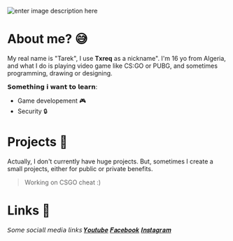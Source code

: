 ![enter image description here](https://cdn.discordapp.com/attachments/752089577434513449/763675763525812234/banner_croped.png)
# About me?  😅

My real name is "Tarek", I use **Txreq** as a nickname". I'm 16 yo from Algeria, and what I do is playing video game like CS:GO or PUBG, and sometimes programming, drawing or designing.
 
 𝗦𝗼𝗺𝗲𝘁𝗵𝗶𝗻𝗴 𝗶 𝘄𝗮𝗻𝘁 𝘁𝗼 𝗹𝗲𝗮𝗿𝗻:
 

 - Game developement 🎮
 - Security 🔒


# Projects 📁

Actually, I don't currently have huge projects. But, sometimes I create a small projects, either for public or private benefits. 
> Working on CSGO cheat :)

# Links 🔗
𝘚𝘰𝘮𝘦 𝘴𝘰𝘤𝘪𝘢𝘭𝘭 𝘮𝘦𝘥𝘪𝘢 𝘭𝘪𝘯𝘬𝘴
[𝒀𝒐𝒖𝒕𝒖𝒃𝒆](https://www.youtube.com/channel/UCtTtjBQqLwTmPFW5KIk4cIg?view_as=subscriber)
[𝑭𝒂𝒄𝒆𝒃𝒐𝒐𝒌](https://www.facebook.com/rother.brock.14/)
[𝑰𝒏𝒔𝒕𝒂𝒈𝒓𝒂𝒎](https://www.instagram.com/mr.txreq/)
